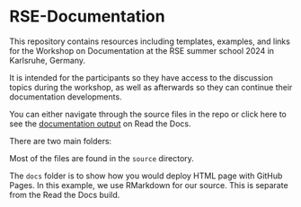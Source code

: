 # RSE-Documentation

This repository contains resources including templates, examples, and links
for the Workshop on Documentation at the RSE summer school 2024 in Karlsruhe, Germany.


It is intended for the participants so they have access to the discussion topics during the
workshop, as well as afterwards so they can continue their documentation developments.

You can either navigate through the source files in the repo or
click here to see the [documentation output](https://rse-summer-school-documentation.readthedocs.io/en/latest/)
on Read the Docs.

There are two main folders:

Most of the files are found in the `source` directory.

The `docs` folder is to show how you would deploy HTML page with GitHub Pages.
In this example, we use RMarkdown for our source. This is separate from the Read the Docs
build.
